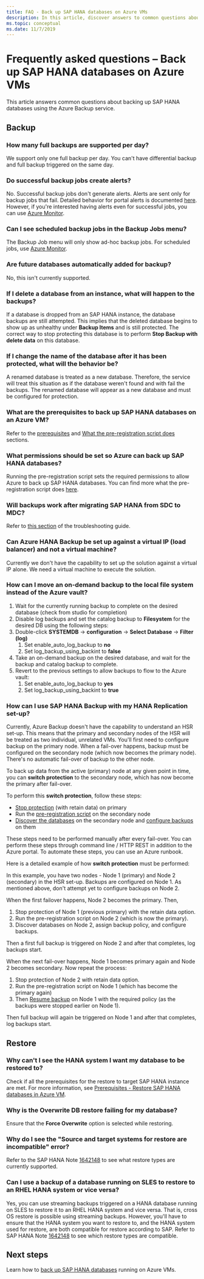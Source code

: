 ```yaml
---
title: FAQ - Back up SAP HANA databases on Azure VMs
description: In this article, discover answers to common questions about backing up SAP HANA databases using the Azure Backup service.
ms.topic: conceptual
ms.date: 11/7/2019
---
```


# Frequently asked questions – Back up SAP HANA databases on Azure VMs

This article answers common questions about backing up SAP HANA databases using the Azure Backup service.

## Backup

### How many full backups are supported per day?

We support only one full backup per day. You can't have differential backup and full backup triggered on the same day.

### Do successful backup jobs create alerts?

No. Successful backup jobs don't generate alerts. Alerts are sent only for backup jobs that fail. Detailed behavior for portal alerts is documented [here](https://docs.microsoft.com/azure/backup/backup-azure-monitoring-built-in-monitor). However, if you're interested having alerts even for successful jobs, you can use [Azure Monitor](https://docs.microsoft.com/azure/backup/backup-azure-monitoring-use-azuremonitor).

### Can I see scheduled backup jobs in the Backup Jobs menu?

The Backup Job menu will only show ad-hoc backup jobs. For scheduled jobs, use [Azure Monitor](https://docs.microsoft.com/azure/backup/backup-azure-monitoring-use-azuremonitor).

### Are future databases automatically added for backup?

No, this isn't currently supported.

### If I delete a database from an instance, what will happen to the backups?

If a database is dropped from an SAP HANA instance, the database backups are still attempted. This implies that the deleted database begins to show up as unhealthy under **Backup Items** and is still protected.
The correct way to stop protecting this database is to perform **Stop Backup with delete data** on this database.

### If I change the name of the database after it has been protected, what will the behavior be?

A renamed database is treated as a new database. Therefore, the service will treat this situation as if the database weren't found and with fail the backups. The renamed database will appear as a new database and must be configured for protection.

### What are the prerequisites to back up SAP HANA databases on an Azure VM?

Refer to the [prerequisites](tutorial-backup-sap-hana-db.md#prerequisites) and [What the pre-registration script does](tutorial-backup-sap-hana-db.md#what-the-pre-registration-script-does) sections.

### What permissions should be set so Azure can back up SAP HANA databases?

Running the pre-registration script sets the required permissions to allow Azure to back up SAP HANA databases. You can find more what the pre-registration script does [here](tutorial-backup-sap-hana-db.md#what-the-pre-registration-script-does).

### Will backups work after migrating SAP HANA from SDC to MDC?

Refer to [this section](https://docs.microsoft.com/azure/backup/backup-azure-sap-hana-database-troubleshoot#sdc-to-mdc-upgrade-with-a-change-in-sid) of the troubleshooting guide.

### Can Azure HANA Backup be set up against a virtual IP (load balancer) and not a virtual machine?

Currently we don't have the capability to set up the solution against a virtual IP alone. We need a virtual machine to execute the solution.

### How can I move an on-demand backup to the local file system instead of the Azure vault?

1. Wait for the currently running backup to complete on the desired database (check from studio for completion)
1. Disable log backups and set the catalog backup to **Filesystem** for the desired DB using the following steps:
1. Double-click **SYSTEMDB** -> **configuration** -> **Select Database** -> **Filter (log)**
    1. Set enable_auto_log_backup to **no**
    1. Set log_backup_using_backint to **false**
1. Take an on-demand backup on the desired database, and wait for the backup and catalog backup to complete.
1. Revert to the previous settings to allow backups to flow to the Azure vault:
    1. Set enable_auto_log_backup to **yes**
    1. Set log_backup_using_backint to **true**

### How can I use SAP HANA Backup with my HANA Replication set-up?

Currently, Azure Backup doesn't have the capability to understand an HSR set-up. This means that the primary and secondary nodes of the HSR will be treated as two individual, unrelated VMs. You'll first need to configure backup on the primary node. When a fail-over happens, backup must be configured on the secondary node (which now becomes the primary node). There's no automatic fail-over of backup to the other node.

To back up data from the active (primary) node at any given point in time, you can **switch protection**  to the secondary node, which has now become the primary after fail-over.

To perform this **switch protection**, follow these steps:

- [Stop protection](sap-hana-db-manage.md#stop-protection-for-an-sap-hana-database) (with retain data) on primary
- Run the [pre-registration script](https://aka.ms/scriptforpermsonhana) on the secondary node
- [Discover the databases](tutorial-backup-sap-hana-db.md#discover-the-databases) on the secondary node and [configure backups](tutorial-backup-sap-hana-db.md#configure-backup) on them

These steps need to be performed manually after every fail-over. You can perform these steps through command line / HTTP REST in addition to the Azure portal. To automate these steps, you can use an Azure runbook.

Here is a detailed example of how **switch protection** must be performed:

In this example, you have two nodes - Node 1 (primary) and Node 2 (secondary) in the HSR set-up.  Backups are configured on Node 1. As mentioned above, don't attempt yet to configure backups on Node 2.

When the first failover happens, Node 2 becomes the primary. Then,

1. Stop protection of Node 1 (previous primary) with the retain data option.
1. Run the pre-registration script on Node 2 (which is now the primary).
1. Discover databases on Node 2, assign backup policy, and configure backups.

Then a first full backup is triggered on Node 2 and after that completes, log backups start.

When the next fail-over happens, Node 1 becomes primary again and Node 2 becomes secondary. Now repeat the process:

1. Stop protection of Node 2 with retain data option.
1. Run the pre-registration script on Node 1 (which has become the primary again)
1. Then [Resume backup](sap-hana-db-manage.md#resume-protection-for-an-sap-hana-database) on Node 1 with the required policy (as the backups were stopped earlier on Node 1).

Then full backup will again be triggered on Node 1 and after that completes, log backups start.

## Restore

### Why can't I see the HANA system I want my database to be restored to?

Check if all the prerequisites for the restore to target SAP HANA instance are met. For more information, see [Prerequisites - Restore SAP HANA databases in Azure VM](https://docs.microsoft.com/azure/backup/sap-hana-db-restore#prerequisites).

### Why is the Overwrite DB restore failing for my database?

Ensure that the **Force Overwrite** option is selected while restoring.

### Why do I see the "Source and target systems for restore are incompatible" error?

Refer to the SAP HANA Note [1642148](https://launchpad.support.sap.com/#/notes/1642148) to see what restore types are currently supported.

### Can I use a backup of a database running on SLES to restore to an RHEL HANA system or vice versa?

Yes, you can use streaming backups triggered on a HANA database running on SLES to restore it to an RHEL HANA system and vice versa. That is, cross OS restore is possible using streaming backups. However, you'll have to ensure that the HANA system you want to restore to, and the HANA system used for restore, are both compatible for restore according to SAP. Refer to SAP HANA Note [1642148](https://launchpad.support.sap.com/#/notes/1642148) to see which restore types are compatible.

## Next steps

Learn how to [back up SAP HANA databases](https://docs.microsoft.com/azure/backup/backup-azure-sap-hana-database) running on Azure VMs.
